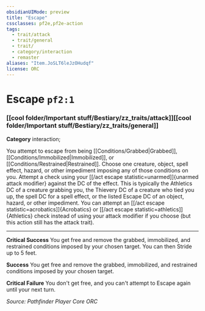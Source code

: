 ```yaml
---
obsidianUIMode: preview
title: "Escape"
cssclasses: pf2e,pf2e-action
tags:
  - trait/attack
  - trait/general
  - trait/
  - category/interaction
  - remaster
aliases: "Item.JoSLT6leJzOHudqf"
license: ORC
---
```

# Escape `pf2:1`

### [[cool folder/Important stuff/Bestiary/zz_traits/attack]][[cool folder/Important stuff/Bestiary/zz_traits/general]]

**Category** interaction; 




You attempt to escape from being [[Conditions/Grabbed|Grabbed]], [[Conditions/Immobilized|Immobilized]], or [[Conditions/Restrained|Restrained]]. Choose one creature, object, spell effect, hazard, or other impediment imposing any of those conditions on you. Attempt a check using your [[/act escape statistic=unarmed]]{unarmed attack modifier} against the DC of the effect. This is typically the Athletics DC of a creature grabbing you, the Thievery DC of a creature who tied you up, the spell DC for a spell effect, or the listed Escape DC of an object, hazard, or other impediment. You can attempt an [[/act escape statistic=acrobatics]]{Acrobatics} or [[/act escape statistic=athletics]]{Athletics} check instead of using your attack modifier if you choose (but this action still has the attack trait).

* * *

**Critical Success** You get free and remove the grabbed, immobilized, and restrained conditions imposed by your chosen target. You can then Stride up to 5 feet.

**Success** You get free and remove the grabbed, immobilized, and restrained conditions imposed by your chosen target.

**Critical Failure** You don't get free, and you can't attempt to Escape again until your next turn.

*Source: Pathfinder Player Core*
*ORC*